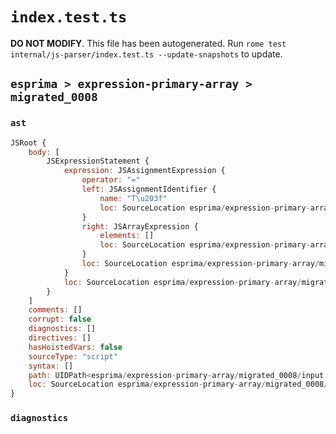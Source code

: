 # `index.test.ts`

**DO NOT MODIFY**. This file has been autogenerated. Run `rome test internal/js-parser/index.test.ts --update-snapshots` to update.

## `esprima > expression-primary-array > migrated_0008`

### `ast`

```javascript
JSRoot {
	body: [
		JSExpressionStatement {
			expression: JSAssignmentExpression {
				operator: "="
				left: JSAssignmentIdentifier {
					name: "T\u203f"
					loc: SourceLocation esprima/expression-primary-array/migrated_0008/input.js 1:0-1:7 (T\u203f)
				}
				right: JSArrayExpression {
					elements: []
					loc: SourceLocation esprima/expression-primary-array/migrated_0008/input.js 1:10-1:12
				}
				loc: SourceLocation esprima/expression-primary-array/migrated_0008/input.js 1:0-1:12
			}
			loc: SourceLocation esprima/expression-primary-array/migrated_0008/input.js 1:0-1:12
		}
	]
	comments: []
	corrupt: false
	diagnostics: []
	directives: []
	hasHoistedVars: false
	sourceType: "script"
	syntax: []
	path: UIDPath<esprima/expression-primary-array/migrated_0008/input.js>
	loc: SourceLocation esprima/expression-primary-array/migrated_0008/input.js 1:0-2:0
}
```

### `diagnostics`

```

```
